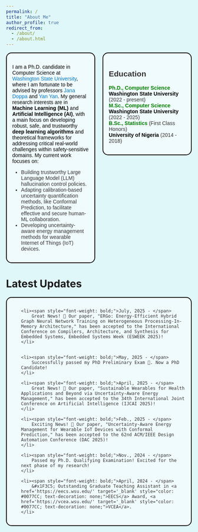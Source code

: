 ```yaml
---
permalink: /
title: "About Me"
author_profile: true
redirect_from: 
  - /about/
  - /about.html
---
```


<style>
  html, body {
    height: 100%;
    margin: 0;
    background-color: #E0F7FA;
  }

  .container {
    display: flex;
    gap: 20px;
    align-items: flex-start;
  }

  .box {
    border: 2px solid #000000;
    padding: 15px;
    background-color: #F0FBFD;
    border-radius: 15px;
    font-family: Arial, sans-serif;
    color: #333333;
    flex: 1; /* Equal width */
  }

  .education-box {
    max-width: 300px; /* optional: keep Education narrower */
  }
</style>

<div class="container">
  <!-- About Section -->
  <div class="box">
    <p style="color: #000000;">
      I am a Ph.D. candidate in Computer Science at 
      <a href='https://wsu.edu' target='_blank' style="color: #0077CC; text-decoration: none;">Washington State University</a>, 
      where I am fortunate to be advised by professors
      <a href='https://eecs.wsu.edu/~jana/' target='_blank' style="color: #0077CC; text-decoration: none;">Jana Doppa</a> and 
      <a href='https://www.yanyan.pro/index.html' target='_blank' style="color: #0077CC; text-decoration: none;">Yan Yan</a>. 
      My general research interests are in <span style="font-weight: bold;">Machine Learning (ML)</span> and 
      <span style="font-weight: bold;">Artificial Intelligence (AI)</span>, 
      with a main focus on developing robust, safe, and trustworthy <span style="font-weight: bold;">deep learning algorithms</span> and theoretical frameworks for addressing critical real-world challenges within safety-sensitive domains. My current work focuses on:
    </p>
    <ul>
      <li>Building trustworthy Large Language Model (LLM) hallucination control policies.</li>
      <li>Adapting calibration-based uncertainty quantification methods, like Conformal Prediction, to facilitate effective and secure human-ML collaboration.</li>
      <li>Developing uncertainty-aware energy management methods for wearable Internet of Things (IoT) devices.</li>
    </ul>
  </div>

  <!-- Education Section -->
  <div class="box education-box">
    <h2>Education</h2>
    <ul style="list-style-type: none; padding-left: 0;">
      <li>
        <span style="font-weight: bold; color: #008000;">Ph.D., Computer Science</span><br>
        <a href='https://wsu.edu' target='_blank' style="color: #000000; text-decoration: none; font-weight: bold;">Washington State University</a> (2022 - present)
      </li>
      <li>
        <span style="font-weight: bold; color: #008000;">M.Sc., Computer Science</span><br>
        <a href='https://wsu.edu' target='_blank' style="color: #000000; text-decoration: none; font-weight: bold;">Washington State University</a> (2022 - 2025)
      </li>
      <li>
        <span style="font-weight: bold; color: #008000;">B.Sc., Statistics</span> (First Class Honors)<br>
        <a href='https://www.unn.edu.ng/' target='_blank' style="color: #000000; text-decoration: none; font-weight: bold;">University of Nigeria</a> (2014 - 2018)
      </li>
    </ul>
  </div>
</div>


Latest Updates
======
<div style="border: 2px solid #000000; padding: 15px; background-color: #F0FBFD; border-radius: 15px; margin-bottom: 20px; font-family: Arial, sans-serif; color: #333333;">
  <ul>

    <li><span style="font-weight: bold;">July, 2025 - </span> 
        Great News! 🎉 Our paper, "ERGo: Energy-Efficient Hybrid Graph Neural Network Training on Heterogeneous Processing-In-Memory Architecture," has been accepted to the International Conference on Compilers, Architecture, and Synthesis for Embedded Systems, Embedded Systems Week (ESWEEK 2025)!
    </li>


    <li><span style="font-weight: bold;">May, 2025 - </span> 
        Successfully passed my PhD Preliminary Exam 🎉. Now a PhD Candidate!
    </li>
    
    <li><span style="font-weight: bold;">April, 2025 - </span> 
        Great News! 🎉 Our paper, "Sustainable Wearables for Health Applications and Beyond via Uncertainty-Aware Energy Management," has been accepted to the 34th International Joint Conference on Artificial Intelligence (IJCAI 2025)!
    </li>
    
    <li><span style="font-weight: bold;">Feb., 2025 - </span> 
        Exciting News! 🎉 Our paper, "Uncertainty-Aware Energy Management for Wearable IoT Devices with Conformal Prediction," has been accepted to the 62nd ACM/IEEE Design Automation Conference (DAC 2025)!
    </li>
    
    <li><span style="font-weight: bold;">Nov., 2024 - </span> 
        Passed my Ph.D. Qualifying Examination! Excited for the next phase of my research!
    </li>
    
    <li><span style="font-weight: bold;">April, 2024 - </span> 
        &#x1F3C5; Outstanding Graduate Teaching Assistant in <a href='https://eecs.wsu.edu/' target='_blank' style="color: #0077CC; text-decoration: none;">EECS</a> Award, <a href='https://vcea.wsu.edu/' target='_blank' style="color: #0077CC; text-decoration: none;">VCEA</a>.
    </li>
    
  </ul>
</div>
 

<!-- This is a comment -->

<!-- Example: editing a markdown file for a talk -->
<!-- ![Editing a markdown file for a talk](/images/editing-talk.png) -->



